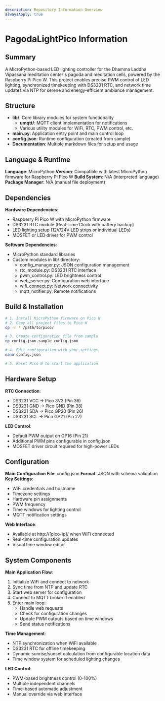 ```yaml
---
description: Repository Information Overview
alwaysApply: true
---
```


# PagodaLightPico Information

## Summary
A MicroPython-based LED lighting controller for the Dhamma Laddha Vipassana meditation center's pagoda and meditation cells, powered by the Raspberry Pi Pico W. This project enables precise PWM control of LED lighting, synchronized timekeeping with DS3231 RTC, and network time updates via NTP for serene and energy-efficient ambiance management.

## Structure
- **lib/**: Core library modules for system functionality
  - **umqtt/**: MQTT client implementation for notifications
  - Various utility modules for WiFi, RTC, PWM control, etc.
- **main.py**: Application entry point and main control loop
- **config.json**: Runtime configuration (created from sample)
- **Documentation**: Multiple markdown files for setup and usage

## Language & Runtime
**Language**: MicroPython
**Version**: Compatible with latest MicroPython firmware for Raspberry Pi Pico W
**Build System**: N/A (interpreted language)
**Package Manager**: N/A (manual file deployment)

## Dependencies
**Hardware Dependencies**:
- Raspberry Pi Pico W with MicroPython firmware
- DS3231 RTC module (Real-Time Clock with battery backup)
- LED lighting setup (12V/24V LED strips or individual LEDs)
- MOSFET or LED driver for PWM control

**Software Dependencies**:
- MicroPython standard libraries
- Custom modules in lib/ directory:
  - config_manager.py: JSON configuration management
  - rtc_module.py: DS3231 RTC interface
  - pwm_control.py: LED brightness control
  - web_server.py: Configuration web interface
  - wifi_connect.py: Network connectivity
  - mqtt_notifier.py: Remote notifications

## Build & Installation
```bash
# 1. Install MicroPython firmware on Pico W
# 2. Copy all project files to Pico W
cp -r * /path/to/pico/

# 3. Create configuration file from sample
cp config.json.sample config.json

# 4. Edit configuration with your settings
nano config.json

# 5. Reset Pico W to start the application
```

## Hardware Setup
**RTC Connection**:
- DS3231 VCC → Pico 3V3 (Pin 36)
- DS3231 GND → Pico GND (Pin 38)
- DS3231 SDA → Pico GP20 (Pin 26)
- DS3231 SCL → Pico GP21 (Pin 27)

**LED Control**:
- Default PWM output on GP16 (Pin 21)
- Additional PWM pins configurable in config.json
- MOSFET driver circuit required for high-power LEDs

## Configuration
**Main Configuration File**: config.json
**Format**: JSON with schema validation
**Key Settings**:
- WiFi credentials and hostname
- Timezone settings
- Hardware pin assignments
- PWM frequency
- Time windows for lighting control
- MQTT notification settings

**Web Interface**:
- Available at http://[pico-ip]/ when WiFi connected
- Real-time configuration updates
- Visual time window editor

## System Components
**Main Application Flow**:
1. Initialize WiFi and connect to network
2. Sync time from NTP and update RTC
3. Start web server for configuration
4. Connect to MQTT broker if enabled
5. Enter main loop:
   - Handle web requests
   - Check for configuration changes
   - Update PWM outputs based on time windows
   - Send status notifications

**Time Management**:
- NTP synchronization when WiFi available
- DS3231 RTC for offline timekeeping
- Dynamic sunrise/sunset calculation from configurable location data
- Time window system for scheduled lighting changes

**LED Control**:
- PWM-based brightness control (0-100%)
- Multiple independent channels
- Time-based automatic adjustment
- Manual override via web interface